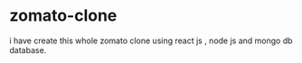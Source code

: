 # zomato-clone
i have create this whole zomato clone using react js , node js and mongo db database.
